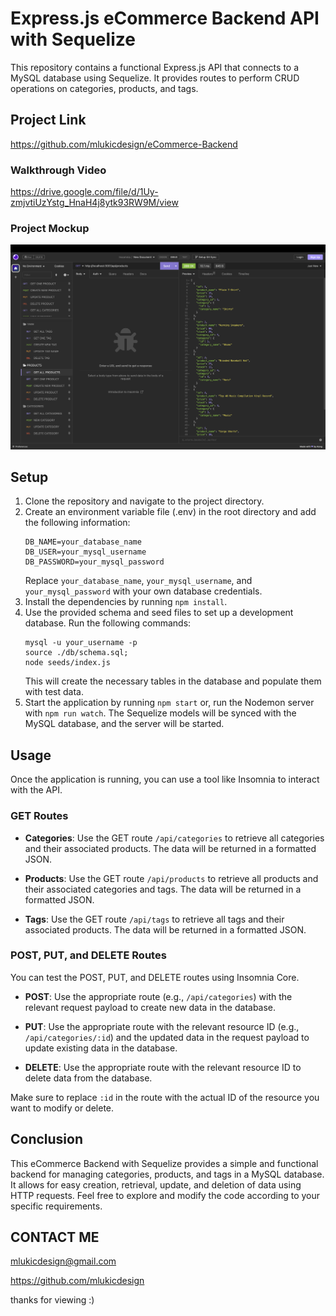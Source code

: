 # Express.js eCommerce Backend API with Sequelize

This repository contains a functional Express.js API that connects to a MySQL database using Sequelize. It provides routes to perform CRUD operations on categories, products, and tags.

## Project Link

https://github.com/mlukicdesign/eCommerce-Backend


### Walkthrough Video
https://drive.google.com/file/d/1Uy-zmjvtiUzYstg_HnaH4j8ytk93RW9M/view


### Project Mockup

<img src="application_screenshot.png">

## Setup

1. Clone the repository and navigate to the project directory.
2. Create an environment variable file (.env) in the root directory and add the following information:
   ```
   DB_NAME=your_database_name
   DB_USER=your_mysql_username
   DB_PASSWORD=your_mysql_password
   ```
   Replace `your_database_name`, `your_mysql_username`, and `your_mysql_password` with your own database credentials.
3. Install the dependencies by running `npm install`.
4. Use the provided schema and seed files to set up a development database. Run the following commands:
   ```
   mysql -u your_username -p
   source ./db/schema.sql;
   node seeds/index.js
   ```
   This will create the necessary tables in the database and populate them with test data.
5. Start the application by running `npm start` or, run the Nodemon server with `npm run watch`. The Sequelize models will be synced with the MySQL database, and the server will be started.

## Usage

Once the application is running, you can use a tool like Insomnia to interact with the API.

### GET Routes

- **Categories**: Use the GET route `/api/categories` to retrieve all categories and their associated products. The data will be returned in a formatted JSON.

- **Products**: Use the GET route `/api/products` to retrieve all products and their associated categories and tags. The data will be returned in a formatted JSON.

- **Tags**: Use the GET route `/api/tags` to retrieve all tags and their associated products. The data will be returned in a formatted JSON.

### POST, PUT, and DELETE Routes

You can test the POST, PUT, and DELETE routes using Insomnia Core.

- **POST**: Use the appropriate route (e.g., `/api/categories`) with the relevant request payload to create new data in the database.

- **PUT**: Use the appropriate route with the relevant resource ID (e.g., `/api/categories/:id`) and the updated data in the request payload to update existing data in the database.

- **DELETE**: Use the appropriate route with the relevant resource ID to delete data from the database.

Make sure to replace `:id` in the route with the actual ID of the resource you want to modify or delete.

## Conclusion

This eCommerce Backend with Sequelize provides a simple and functional backend for managing categories, products, and tags in a MySQL database. It allows for easy creation, retrieval, update, and deletion of data using HTTP requests. Feel free to explore and modify the code according to your specific requirements.


## CONTACT ME

mlukicdesign@gmail.com 

https://github.com/mlukicdesign

thanks for viewing :)